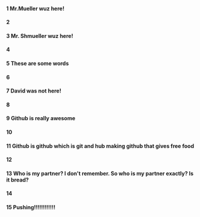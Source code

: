 #### 1 Mr.Mueller wuz here!
#### 2
#### 3 Mr. Shmueller wuz here!
#### 4
#### 5 These are some words
#### 6
#### 7 David was not here!
#### 8
#### 9 Github is really awesome
#### 10
#### 11 Github is github which is git and hub making github that gives free food
#### 12
#### 13 Who is my partner? I don't remember. So who is my partner exactly? Is it bread?
#### 14
#### 15 Pushing!!!!!!!!!!!!
